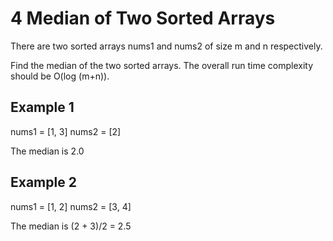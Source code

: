 # 4 Median of Two Sorted Arrays

There are two sorted arrays nums1 and nums2 of size m and n respectively.

Find the median of the two sorted arrays. The overall run time complexity should be O(log (m+n)).

## Example 1

nums1 = [1, 3]
nums2 = [2]

The median is 2.0

## Example 2

nums1 = [1, 2]
nums2 = [3, 4]

The median is (2 + 3)/2 = 2.5